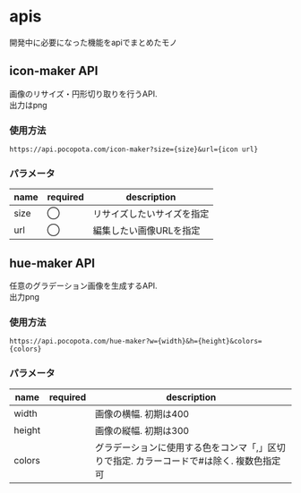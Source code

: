 # apis
開発中に必要になった機能をapiでまとめたモノ

## icon-maker API
画像のリサイズ・円形切り取りを行うAPI.  
出力はpng
### 使用方法
``https://api.pocopota.com/icon-maker?size={size}&url={icon url}``
### パラメータ
|name|required|description|
|----|----|----|
|size|◯|リサイズしたいサイズを指定|
|url|◯|編集したい画像URLを指定|

## hue-maker API
任意のグラデーション画像を生成するAPI.  
出力png
### 使用方法
``https://api.pocopota.com/hue-maker?w={width}&h={height}&colors={colors}``
### パラメータ
|name|required|description|
|----|----|----|
|width||画像の横幅. 初期は400|
|height||画像の縦幅. 初期は300|
|colors||グラデーションに使用する色をコンマ「,」区切りで指定. カラーコードで#は除く. 複数色指定可|
